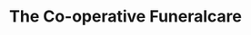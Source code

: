 ---
title: "The Co-operative Funeralcare"
url: /brighton/the-co-operative-funeralcare-lewes-road/
shop: funeral directors
---